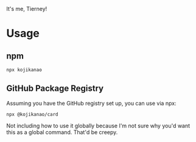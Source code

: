 It's me, Tierney!

# Usage

## npm
```
npx kojikanao
```

## GitHub Package Registry
Assuming you have the GitHub registry set up, you can use via npx:
```
npx @kojikanao/card
```

Not including how to use it globally because I'm not sure why you'd want this as a global command. That'd be creepy.
